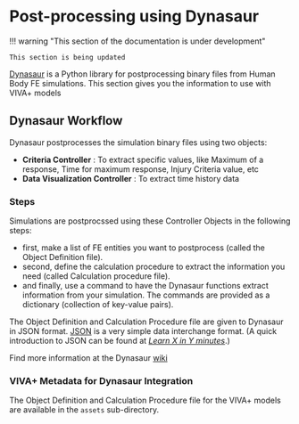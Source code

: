 # Post-processing using Dynasaur

!!! warning "This section of the documentation is under development"
    
    This section is being updated

[Dynasaur](https://gitlab.com/VSI-TUGraz/Dynasaur) is a Python library for postprocessing binary files from Human Body FE simulations. This section gives you the information to use with VIVA+ models

## Dynasaur Workflow

Dynasaur postprocesses the simulation binary files using two objects:

- **Criteria Controller** : To extract specific values, like Maximum of a response, Time for maximum response, Injury Criteria value, etc
- **Data Visualization Controller** : To extract time history data

### Steps

Simulations are postprocssed using these Controller Objects in the following steps:

- first, make a list of FE entities you want to postprocess (called the Object Definition file).
- second, define the calculation procedure to extract the information you need (called Calculation procedure file).
- and finally, use a command to have the Dynasaur functions extract information from your simulation. The commands are provided as a  dictionary (collection of key-value pairs).

The Object Definition and Calculation Procedure file are given to Dynasaur in JSON format. [JSON](https://www.json.org/json-en.html) is a very simple data interchange format. (A quick introduction to JSON can be found at _[Learn X in Y minutes](https://learnxinyminutes.com/docs/json/)_.)

Find more information at the Dynasaur [wiki](https://gitlab.com/VSI-TUGraz/Dynasaur/-/wikis/home)

### VIVA+ Metadata for Dynasaur Integration

The Object Definition and Calculation Procedure file for the VIVA+ models are available in the `assets` sub-directory.

